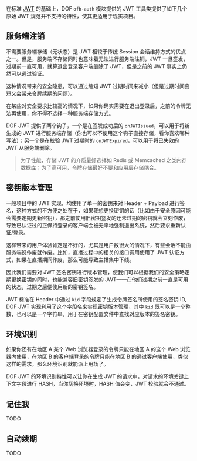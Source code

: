 <!-- toc -->

在标准 [JWT](https://en.wikipedia.org/wiki/JSON_Web_Token) 的基础上，DOF `ofb-auth` 模块提供的 JWT 工具类提供了如下几个原始 JWT 规范并不支持的特性，使其更适用于现实项目。

## 服务端注销

不需要服务端存储（无状态）是 JWT 相较于传统 Session 会话维持方式的优点之一。但是，服务端不存储同时也意味着无法进行服务端注销，JWT 一旦签发，过期前一直可用，就算退出登录客户端删除了 JWT，但是之前的 JWT 事实上仍然可以通过验证。

这种情况带来的安全隐患，可以通过缩短 JWT 过期时间来减小（但是过期时间变短又会带来令牌续期的问题）。

在某些对安全要求比较高的情况下，如果你确实需要在退出登录后，之前的令牌无法再使用，你不得不选择一种服务端存储方式。

DOF JWT 提供了两个钩子，一个是在签发成功后的 `onJWTIssued`，可以用于将新生成的 JWT 进行服务端存储（你也可以不使用这个钩子直接存储，看你喜欢哪种写法）；另一个是在校验 JWT 过期时的 `onJWTExpired`，可以用于将已失效的 JWT 从服务端删除。

> 为了性能，存储 JWT 的介质最好选择如 Redis 或 Memcached 之类内存数据库；为了高可用，令牌存储最好不要和应用层存储耦合。

## 密钥版本管理

一般项目中的 JWT 实现，均使用了单一的密钥来对 Header + Payload 进行签名，这种方式的不方便之处在于，如果我想更换密钥的话（比如由于安全原因可能会需要定期更新密钥），那之前使用旧密钥签发的还未过期的密钥就会立刻作废，导致已认证过的正保持登录的客户端会被无辜地强制退出系统，然后要求重新认证/登录。

这样带来的用户体验肯定是不好的，尤其是用户数很大的情况下，有些会话不能由服务端说作废就作废。比如，直播过程中的相关的接口调用使用了 JWT 认证方式，如果在直播期间作废，那么可能导致主播集中下线。

因此我们需要对 JWT 签名密钥进行版本管理，使我们可以根据我们的安全策略定期更换密钥的同时，也能兼容旧密钥签发的 JWT——在他们过期之前一直是可用的状态，过期之后便使用新的密钥签名。

JWT 标准在 Header 中通过 `kid` 字段规定了生成令牌签名所使用的签名密钥 ID, DOF JWT 实现利用了这个字段名来实现密钥版本管理，其中 `kid` 既可以是一个整数，也可以是一个字符串，用于在密钥配置文件中查找对应版本的签名密钥。

## 环境识别

如果你还有在地区 A 某个 Web 浏览器登录的令牌只能在地区 A 的这个 Web 浏览器内使用，在地区 B 的客户端登录的令牌只能在地区 B 的通过客户端使用，类似这样的需求，那么环境识别就能派上用场了。

DOF JWT 的环境识别特性可以让你在生成 JWT 的请求中，对请求的环境关键上下文字段进行 HASH，当你切换环境时，HASH 值会变，JWT 校验就会不通过。

## 记住我

TODO

## 自动续期

TODO